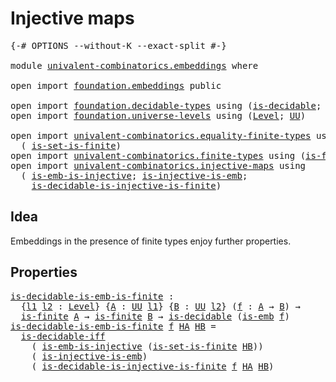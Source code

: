# Injective maps

<pre class="Agda"><a id="27" class="Symbol">{-#</a> <a id="31" class="Keyword">OPTIONS</a> <a id="39" class="Pragma">--without-K</a> <a id="51" class="Pragma">--exact-split</a> <a id="65" class="Symbol">#-}</a>

<a id="70" class="Keyword">module</a> <a id="77" href="univalent-combinatorics.embeddings.html" class="Module">univalent-combinatorics.embeddings</a> <a id="112" class="Keyword">where</a>

<a id="119" class="Keyword">open</a> <a id="124" class="Keyword">import</a> <a id="131" href="foundation.embeddings.html" class="Module">foundation.embeddings</a> <a id="153" class="Keyword">public</a>

<a id="161" class="Keyword">open</a> <a id="166" class="Keyword">import</a> <a id="173" href="foundation.decidable-types.html" class="Module">foundation.decidable-types</a> <a id="200" class="Keyword">using</a> <a id="206" class="Symbol">(</a><a id="207" href="foundation.decidable-types.html#1828" class="Function">is-decidable</a><a id="219" class="Symbol">;</a> <a id="221" href="foundation.decidable-types.html#5464" class="Function">is-decidable-iff</a><a id="237" class="Symbol">)</a>
<a id="239" class="Keyword">open</a> <a id="244" class="Keyword">import</a> <a id="251" href="foundation.universe-levels.html" class="Module">foundation.universe-levels</a> <a id="278" class="Keyword">using</a> <a id="284" class="Symbol">(</a><a id="285" href="Agda.Primitive.html#597" class="Postulate">Level</a><a id="290" class="Symbol">;</a> <a id="292" href="foundation-core.universe-levels.html#222" class="Primitive">UU</a><a id="294" class="Symbol">)</a>

<a id="297" class="Keyword">open</a> <a id="302" class="Keyword">import</a> <a id="309" href="univalent-combinatorics.equality-finite-types.html" class="Module">univalent-combinatorics.equality-finite-types</a> <a id="355" class="Keyword">using</a>
  <a id="363" class="Symbol">(</a> <a id="365" href="univalent-combinatorics.equality-finite-types.html#1601" class="Function">is-set-is-finite</a><a id="381" class="Symbol">)</a>
<a id="383" class="Keyword">open</a> <a id="388" class="Keyword">import</a> <a id="395" href="univalent-combinatorics.finite-types.html" class="Module">univalent-combinatorics.finite-types</a> <a id="432" class="Keyword">using</a> <a id="438" class="Symbol">(</a><a id="439" href="univalent-combinatorics.finite-types.html#3651" class="Function">is-finite</a><a id="448" class="Symbol">)</a>
<a id="450" class="Keyword">open</a> <a id="455" class="Keyword">import</a> <a id="462" href="univalent-combinatorics.injective-maps.html" class="Module">univalent-combinatorics.injective-maps</a> <a id="501" class="Keyword">using</a>
  <a id="509" class="Symbol">(</a> <a id="511" href="foundation.injective-maps.html#4595" class="Function">is-emb-is-injective</a><a id="530" class="Symbol">;</a> <a id="532" href="foundation.injective-maps.html#3649" class="Function">is-injective-is-emb</a><a id="551" class="Symbol">;</a>
    <a id="557" href="univalent-combinatorics.injective-maps.html#1244" class="Function">is-decidable-is-injective-is-finite</a><a id="592" class="Symbol">)</a>
</pre>
## Idea

Embeddings in the presence of finite types enjoy further properties.

## Properties

<pre class="Agda"><a id="is-decidable-is-emb-is-finite"></a><a id="701" href="univalent-combinatorics.embeddings.html#701" class="Function">is-decidable-is-emb-is-finite</a> <a id="731" class="Symbol">:</a>
  <a id="735" class="Symbol">{</a><a id="736" href="univalent-combinatorics.embeddings.html#736" class="Bound">l1</a> <a id="739" href="univalent-combinatorics.embeddings.html#739" class="Bound">l2</a> <a id="742" class="Symbol">:</a> <a id="744" href="Agda.Primitive.html#597" class="Postulate">Level</a><a id="749" class="Symbol">}</a> <a id="751" class="Symbol">{</a><a id="752" href="univalent-combinatorics.embeddings.html#752" class="Bound">A</a> <a id="754" class="Symbol">:</a> <a id="756" href="foundation-core.universe-levels.html#222" class="Primitive">UU</a> <a id="759" href="univalent-combinatorics.embeddings.html#736" class="Bound">l1</a><a id="761" class="Symbol">}</a> <a id="763" class="Symbol">{</a><a id="764" href="univalent-combinatorics.embeddings.html#764" class="Bound">B</a> <a id="766" class="Symbol">:</a> <a id="768" href="foundation-core.universe-levels.html#222" class="Primitive">UU</a> <a id="771" href="univalent-combinatorics.embeddings.html#739" class="Bound">l2</a><a id="773" class="Symbol">}</a> <a id="775" class="Symbol">(</a><a id="776" href="univalent-combinatorics.embeddings.html#776" class="Bound">f</a> <a id="778" class="Symbol">:</a> <a id="780" href="univalent-combinatorics.embeddings.html#752" class="Bound">A</a> <a id="782" class="Symbol">→</a> <a id="784" href="univalent-combinatorics.embeddings.html#764" class="Bound">B</a><a id="785" class="Symbol">)</a> <a id="787" class="Symbol">→</a>
  <a id="791" href="univalent-combinatorics.finite-types.html#3651" class="Function">is-finite</a> <a id="801" href="univalent-combinatorics.embeddings.html#752" class="Bound">A</a> <a id="803" class="Symbol">→</a> <a id="805" href="univalent-combinatorics.finite-types.html#3651" class="Function">is-finite</a> <a id="815" href="univalent-combinatorics.embeddings.html#764" class="Bound">B</a> <a id="817" class="Symbol">→</a> <a id="819" href="foundation.decidable-types.html#1828" class="Function">is-decidable</a> <a id="832" class="Symbol">(</a><a id="833" href="foundation-core.embeddings.html#980" class="Function">is-emb</a> <a id="840" href="univalent-combinatorics.embeddings.html#776" class="Bound">f</a><a id="841" class="Symbol">)</a>
<a id="843" href="univalent-combinatorics.embeddings.html#701" class="Function">is-decidable-is-emb-is-finite</a> <a id="873" href="univalent-combinatorics.embeddings.html#873" class="Bound">f</a> <a id="875" href="univalent-combinatorics.embeddings.html#875" class="Bound">HA</a> <a id="878" href="univalent-combinatorics.embeddings.html#878" class="Bound">HB</a> <a id="881" class="Symbol">=</a>
  <a id="885" href="foundation.decidable-types.html#5464" class="Function">is-decidable-iff</a>
    <a id="906" class="Symbol">(</a> <a id="908" href="foundation.injective-maps.html#4595" class="Function">is-emb-is-injective</a> <a id="928" class="Symbol">(</a><a id="929" href="univalent-combinatorics.equality-finite-types.html#1601" class="Function">is-set-is-finite</a> <a id="946" href="univalent-combinatorics.embeddings.html#878" class="Bound">HB</a><a id="948" class="Symbol">))</a>
    <a id="955" class="Symbol">(</a> <a id="957" href="foundation.injective-maps.html#3649" class="Function">is-injective-is-emb</a><a id="976" class="Symbol">)</a>
    <a id="982" class="Symbol">(</a> <a id="984" href="univalent-combinatorics.injective-maps.html#1244" class="Function">is-decidable-is-injective-is-finite</a> <a id="1020" href="univalent-combinatorics.embeddings.html#873" class="Bound">f</a> <a id="1022" href="univalent-combinatorics.embeddings.html#875" class="Bound">HA</a> <a id="1025" href="univalent-combinatorics.embeddings.html#878" class="Bound">HB</a><a id="1027" class="Symbol">)</a>
</pre>